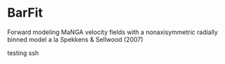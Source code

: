 # BarFit
Forward modeling MaNGA velocity fields with a nonaxisymmetric radially binned model a la Spekkens &amp; Sellwood (2007)

testing ssh
